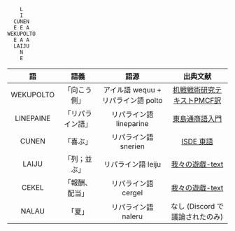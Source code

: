 
```
    L
    I
  CUNEN
  E E A
WEKUPOLTO
  E A A
  LAIJU
    N
    E
```

| 語 | 語義 | 語源 | 出典文献 |
|:----:|:----:|:----:|:----:|
| WEKUPOLTO | 「向こう側」| アイル語 wequu + リパライン語 polto | [机戦戦術研究テキストPMCF訳](https://docs.google.com/document/d/1KlxwGoCa7Z8qiK6suM8LWAU5mmyyj56iLEx1-317rJA/edit) |
| LINEPAINE | 「リパライン語」| リパライン語 lineparine | [東島通商語入門](https://docs.google.com/document/d/1G-xhtlGl-TGrFH6kHixg5-LRZ6gBGifSe3NHLcFk8Ss/edit) |
| CUNEN | 「喜ぶ」| リパライン語 snerien | [ISDE 東語](https://docs.google.com/document/d/1UQAPi3RST38-SjsaV5jE5YZGabIrUdt-ply8BWL5qaY/edit) |
| LAIJU | 「列；並ぶ」 | リパライン語 leiju | [我々の遊戯-text](https://docs.google.com/document/d/1kuVKX8Hb13o2nLRk9wtARFzvvMThSG2NG-9mJravPX0/edit) |
| CEKEL | 「報酬、配当」 | リパライン語 cergel | [我々の遊戯-text](https://docs.google.com/document/d/1kuVKX8Hb13o2nLRk9wtARFzvvMThSG2NG-9mJravPX0/edit) |
| NALAU | 「夏」 | リパライン語 naleru | なし (Discord で議論されたのみ) |
